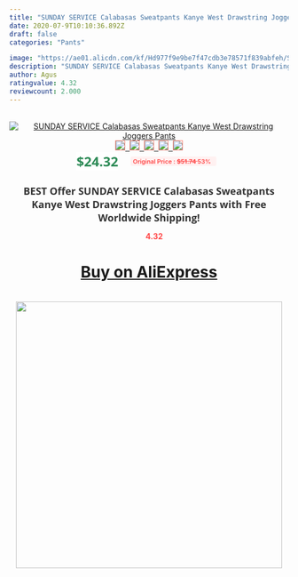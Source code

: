 ```yaml
---
title: "SUNDAY SERVICE Calabasas Sweatpants Kanye West Drawstring Joggers Pants"
date: 2020-07-9T10:10:36.892Z
draft: false
categories: "Pants"

image: "https://ae01.alicdn.com/kf/Hd977f9e9be7f47cdb3e78571f839abfeh/SUNDAY-SERVICE-Calabasas-Sweatpants-Kanye-West-Drawstring-Joggers-Pants.jpg"
description: "SUNDAY SERVICE Calabasas Sweatpants Kanye West Drawstring Joggers Pants"
author: Agus
ratingvalue: 4.32
reviewcount: 2.000
---
```

<br>
<div style="text-align: center;">
<a href="https://s.click.aliexpress.com/e/_AaUB7R" target="_blank" rel="nofollow noopener noreferrer"><img alt="SUNDAY SERVICE Calabasas Sweatpants Kanye West Drawstring Joggers Pants" class="magnifier-image" src="https://ae01.alicdn.com/kf/Hd977f9e9be7f47cdb3e78571f839abfeh/SUNDAY-SERVICE-Calabasas-Sweatpants-Kanye-West-Drawstring-Joggers-Pants.jpg_640x640.jpg">
<br>
<img style="border:1px solid salmon" src="https://ae01.alicdn.com/kf/Hd977f9e9be7f47cdb3e78571f839abfeh/SUNDAY-SERVICE-Calabasas-Sweatpants-Kanye-West-Drawstring-Joggers-Pants.jpg_120x120.jpg">&nbsp;&nbsp;<img style="border:1px solid salmon" src="https://ae01.alicdn.com/kf/H724df1c9b3df4264b3addc0509fd8526Q/SUNDAY-SERVICE-Calabasas-Sweatpants-Kanye-West-Drawstring-Joggers-Pants.jpg_120x120.jpg">&nbsp;&nbsp;<img style="border:1px solid salmon" src="https://ae01.alicdn.com/kf/H77a70ba53abc4b25bce45765882a3be9O/SUNDAY-SERVICE-Calabasas-Sweatpants-Kanye-West-Drawstring-Joggers-Pants.jpg_120x120.jpg">&nbsp;&nbsp;<img style="border:1px solid salmon" src="https://ae01.alicdn.com/kf/H7eadf0cb48914612b0cf6662b1c3b80cK/SUNDAY-SERVICE-Calabasas-Sweatpants-Kanye-West-Drawstring-Joggers-Pants.jpg_120x120.jpg">&nbsp;&nbsp;<img style="border:1px solid salmon" src="https://ae01.alicdn.com/kf/H851a4441e8ef45aba73c70092a00a76fi/SUNDAY-SERVICE-Calabasas-Sweatpants-Kanye-West-Drawstring-Joggers-Pants.jpg_120x120.jpg"></a></div><br0>
<div style="text-align: center;"><span style="background-color: white; border: 0px; box-sizing: border-box; color: seagreen; display: inline-block; font-family: &quot;open sans&quot; , &quot;arial&quot; , &quot;helvetica&quot; , sans-serif , &quot;heiti&quot;; font-size: 24px; font-stretch: inherit; font-weight: 700; line-height: inherit; margin: 0px 10px 0px 0px; padding: 0px; vertical-align: middle;">$24.32 </span>
<span style="background: rgb(255 , 241 , 241); border-radius: 3px; border: 0px; box-sizing: border-box; color: #ff4747; display: inline-block; font-family: inherit; font-size: 12px; font-stretch: inherit; font-style: inherit; font-variant: inherit; font-weight: 600; line-height: inherit; margin: 0px; padding: 2px 5px; transform: scale(0.9); vertical-align: middle;">Original Price : <b style="text-decoration: line-through;">$51.74 </b> 53%&nbsp;&nbsp;</span></div>
<h1 style="color: #333333; display: inline-block; font-family: &quot;open sans&quot; , &quot;arial&quot; , &quot;helvetica&quot; , sans-serif , &quot;heiti&quot;; font-size: 18px; font-stretch: inherit; font-weight: 700; text-align: center;">BEST Offer SUNDAY SERVICE Calabasas Sweatpants Kanye West Drawstring Joggers Pants with Free Worldwide Shipping!</h1>
<div style="color: #ff4747; text-align: center;">
<img src="https://4.bp.blogspot.com/-M0ZcTcb-5uY/XleCXlxnR4I/AAAAAAAAAEc/OrjgMkXV1oMQFaCRZj5HQwOCBcu3w1FegCPcBGAYYCw/s1600/star.png" style="height: 15px;">&nbsp;<b>4.32</b></div>
<div class="button_cont" align="center"><a class="buynow_a" href="https://s.click.aliexpress.com/e/_AaUB7R" target="_blank" rel="nofollow noopener noreferrer"><H1>Buy on AliExpress</H1></a></div><br>
<div class="separator" style="clear: both; text-align: center;">
<img src="https://lh3.googleusercontent.com/-pTy5HemUv9M/XlePHvY0dAI/AAAAAAAAAE4/0nX5iRUoIWY8eMW9Dpxeirr157OZliDIgCLcBGAsYHQ/s1600/badge.gif" width="480">
</div>
